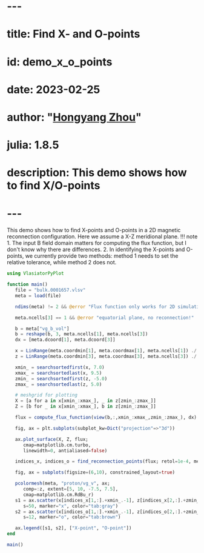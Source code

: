 # ---
# title: Find X- and O-points
# id: demo_x_o_points
# date: 2023-02-25
# author: "[Hongyang Zhou](https://github.com/henry2004y)"
# julia: 1.8.5
# description: This demo shows how to find X/O-points
# ---

This demo shows how to find X-points and O-points in a 2D magnetic reconnection configuration.
Here we assume a X-Z meridional plane.
!!! note
    1. The input B field domain matters for computing the flux function, but I don't know
    why there are differences.
    2. In identifying the X-points and O-points, we currently provide two methods: method 1
    needs to set the relative tolerance, while method 2 does not.

```julia
using VlasiatorPyPlot

function main()
   file = "bulk.0001657.vlsv"
   meta = load(file)

   ndims(meta) != 2 && @error "Flux function only works for 2D simulations!"

   meta.ncells[3] == 1 && @error "equatorial plane, no reconnection!"

   b = meta["vg_b_vol"]
   b = reshape(b, 3, meta.ncells[1], meta.ncells[3])
   dx = [meta.dcoord[1], meta.dcoord[3]]

   x = LinRange(meta.coordmin[1], meta.coordmax[1], meta.ncells[1]) ./ Vlasiator.RE
   z = LinRange(meta.coordmin[3], meta.coordmax[3], meta.ncells[3]) ./ Vlasiator.RE

   xmin_ = searchsortedfirst(x, 7.0)
   xmax_ = searchsortedlast(x, 9.5)
   zmin_ = searchsortedfirst(z, -5.0)
   zmax_ = searchsortedlast(z, 5.0)

   # meshgrid for plotting
   X = [a for a in x[xmin_:xmax_], _ in z[zmin_:zmax_]]
   Z = [b for _ in x[xmin_:xmax_], b in z[zmin_:zmax_]]

   flux = compute_flux_function(view(b,:,xmin_:xmax_,zmin_:zmax_), dx)

   fig, ax = plt.subplots(subplot_kw=Dict("projection"=>"3d"))

   ax.plot_surface(X, Z, flux;
      cmap=matplotlib.cm.turbo,
      linewidth=0, antialiased=false)

   indices_x, indices_o = find_reconnection_points(flux; retol=1e-4, method=2)

   fig, ax = subplots(figsize=(6,10), constrained_layout=true)

   pcolormesh(meta, "proton/vg_v", ax;
      comp=:z, extent=[5, 10, -7.5, 7.5],
      cmap=matplotlib.cm.RdBu_r)
   s1 = ax.scatter(x[indices_x[1,:].+xmin_.-1], z[indices_x[2,:].+zmin_.-1];
      s=50, marker="x", color="tab:gray")
   s2 = ax.scatter(x[indices_o[1,:].+xmin_.-1], z[indices_o[2,:].+zmin_.-1];
      s=12, marker="o", color="tab:brown")

   ax.legend([s1, s2], ["X-point", "O-point"])
end

main()
```